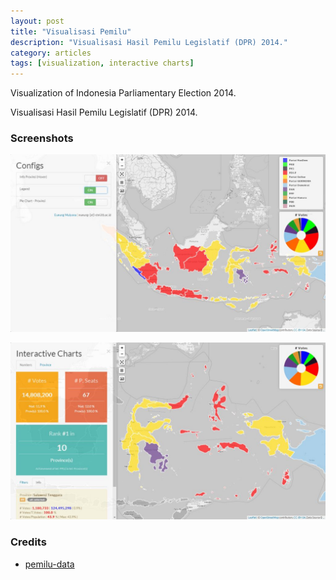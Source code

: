 ```yaml
---
layout: post
title: "Visualisasi Pemilu"
description: "Visualisasi Hasil Pemilu Legislatif (DPR) 2014."
category: articles
tags: [visualization, interactive charts]
---
```


Visualization of Indonesia Parliamentary Election 2014.

Visualisasi Hasil Pemilu Legislatif (DPR) 2014.

### Screenshots

![Screenshot-1](images/vizpemilu-1.jpg "Indonesia Parliamentary Election Analysis")

![Screenshot-2](images/vizpemilu-2.jpg "Indonesia Parliamentary Election Analysis")

### Credits

- [pemilu-data](https://github.com/pemiluAPI/pemilu-data)

